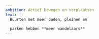 ```yaml
---
ambition: Actief bewegen en verplaatsen
text: |-
  Buurten met meer paden, pleinen en

  parken hebben **meer wandelaars**
---
```

